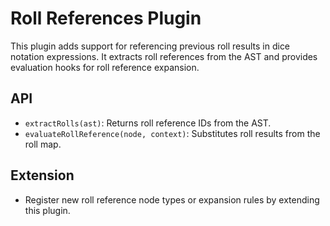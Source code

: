 # Roll References Plugin

This plugin adds support for referencing previous roll results in dice notation expressions. It extracts roll references from the AST and provides evaluation hooks for roll reference expansion.

## API

- `extractRolls(ast)`: Returns roll reference IDs from the AST.
- `evaluateRollReference(node, context)`: Substitutes roll results from the roll map.

## Extension

- Register new roll reference node types or expansion rules by extending this plugin.
